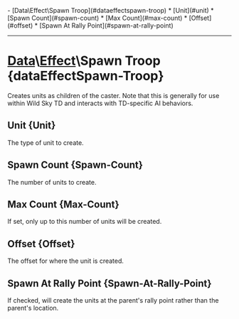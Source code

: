 <div id="toc" markdown="1">
- [Data\Effect\Spawn Troop](#dataeffectspawn-troop)
  * [Unit](#unit)
  * [Spawn Count](#spawn-count)
  * [Max Count](#max-count)
  * [Offset](#offset)
  * [Spawn At Rally Point](#spawn-at-rally-point)

</div>

***

# [](dcei.engine.proto.Effect.spawn_troop)**[Data](Data)\\[Effect](Data-Effect)\Spawn Troop** {dataEffectSpawn-Troop}
Creates units as children of the caster. Note that this is generally for use within Wild Sky TD and interacts with TD-specific AI behaviors.

[](manual-wiki-start)

[](manual-wiki-end)

## [](dcei.engine.proto.EffectSpawnTroop.unit)**Unit** {Unit}
The type of unit to create.

[](manual-wiki-start)

[](manual-wiki-end)

## [](dcei.engine.proto.EffectSpawnTroop.spawn_count)**Spawn Count** {Spawn-Count}
The number of units to create.

[](manual-wiki-start)

[](manual-wiki-end)

## [](dcei.engine.proto.EffectSpawnTroop.max_count)**Max Count** {Max-Count}
If set, only up to this number of units will be created.

[](manual-wiki-start)

[](manual-wiki-end)

## [](dcei.engine.proto.EffectSpawnTroop.offset)**Offset** {Offset}
The offset for where the unit is created.

[](manual-wiki-start)

[](manual-wiki-end)

## [](dcei.engine.proto.EffectSpawnTroop.spawn_at_rally_point)**Spawn At Rally Point** {Spawn-At-Rally-Point}
If checked, will create the units at the parent's rally point rather than the parent's location.

[](manual-wiki-start)

[](manual-wiki-end)

